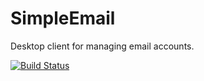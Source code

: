 # SimpleEmail

Desktop client for managing email accounts.

[![Build Status](https://travis-ci.org/importTeamName/simpleemail.svg?branch=master)](https://travis-ci.org/importTeamName/simpleemail)
